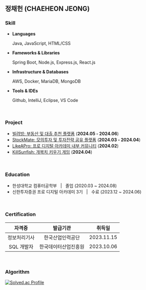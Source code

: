 ## 정채헌 (CHAEHEON JEONG)
### Skill
- **Languages**
  
  Java, JavaScript, HTML/CSS
- **Fameworks & Libraries**

  Spring Boot, Node.js, Express.js, React.js
- **Infrastructure & Databases**
  
  AWS, Docker, MariaDB, MongoDB
- **Tools & IDEs**

  Github, IntelliJ, Eclipse, VS Code

<br>

### Project
- [빌려방: 부동산 및 대출 추천 플랫폼](https://github.com/PDA-BillyBang) (**2024.05 - 2024.06**)
- [StockMate: 모의투자 및 투자전략 공유 플랫폼](https://github.com/Invest-SNS) (**2024.03 - 2024.04**)
- [LikeAPro: 프로 디지털 아카데미 내부 커뮤니티](https://github.com/LikeAProPDA) (**2024.02**)
- [KillSunfish: 개복치 키우기 게임](https://github.com/KillSunfish/killsunfish) (**2024.04**)

<br>

### Education
- 한성대학교 컴퓨터공학부 &nbsp; | &nbsp; 졸업 (2020.03 ~ 2024.08)
- 신한투자증권 프로 디지털 아카데미 3기 &nbsp; | &nbsp; 수료 (2023.12 ~ 2024.06)

<br>

### Certification
|자격증|발급기관|취득일|
|:------:|:------:|:------:|
|정보처리기사|한국산업인력공단|2023.11.15|
|SQL 개발자|한국데이터산업진흥원|2023.10.06|

<br>

### Algorithm
[![Solved.ac Profile](http://mazassumnida.wtf/api/v2/generate_badge?boj=cogjs)](https://solved.ac/cogjs/)
